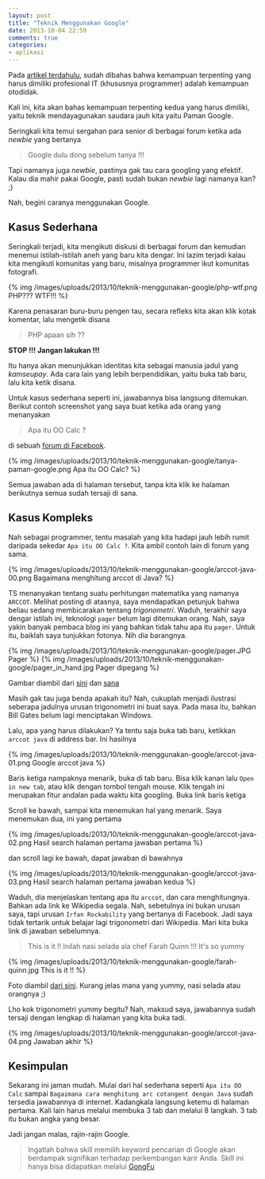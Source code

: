```yaml
---
layout: post
title: "Teknik Menggunakan Google"
date: 2013-10-04 22:59
comments: true
categories: 
- aplikasi
---
```


Pada [artikel terdahulu](http://software.endy.muhardin.com/life/otodidak/), sudah dibahas bahwa kemampuan terpenting yang harus dimiliki profesional IT (khususnya programmer) adalah kemampuan otodidak. 

Kali ini, kita akan bahas kemampuan terpenting kedua yang harus dimiliki, yaitu teknik mendayagunakan saudara jauh kita yaitu Paman Google.

Seringkali kita temui sergahan para senior di berbagai forum ketika ada _newbie_ yang bertanya

> Google dulu dong sebelum tanya !!!

Tapi namanya juga _newbie_, pastinya gak tau cara googling yang efektif. Kalau dia mahir pakai Google, pasti sudah bukan _newbie_ lagi namanya kan? ;)

Nah, begini caranya menggunakan Google.

<!--more-->

## Kasus Sederhana ##

Seringkali terjadi, kita mengikuti diskusi di berbagai forum dan kemudian menemui istilah-istilah aneh yang baru kita dengar. Ini lazim terjadi kalau kita mengikuti komunitas yang baru, misalnya programmer ikut komunitas fotografi.

{% img /images/uploads/2013/10/teknik-menggunakan-google/php-wtf.png PHP??? WTF!!! %}


Karena penasaran buru-buru pengen tau, secara refleks kita akan klik kotak komentar, lalu mengetik disana

> PHP apaan sih ??

**STOP !!! Jangan lakukan !!!** 

Itu hanya akan menunjukkan identitas kita sebagai manusia jadul yang _kamseupay_. Ada cara lain yang lebih berpendidikan, yaitu buka tab baru, lalu kita ketik disana. 

Untuk kasus sederhana seperti ini, jawabannya bisa langsung ditemukan. Berikut contoh screenshot yang saya buat ketika ada orang yang menanyakan 

> Apa itu OO Calc ? 

di sebuah [forum di Facebook](https://www.facebook.com/groups/ForumJavaIndonesia/10151680460748017/?comment_id=10151680514093017).

{% img /images/uploads/2013/10/teknik-menggunakan-google/tanya-paman-google.png Apa itu OO Calc? %}

Semua jawaban ada di halaman tersebut, tanpa kita klik ke halaman berikutnya semua sudah tersaji di sana.

## Kasus Kompleks ##

Nah sebagai programmer, tentu masalah yang kita hadapi jauh lebih rumit daripada sekedar `Apa itu OO Calc ?`. Kita ambil contoh lain di forum yang sama. 

{% img /images/uploads/2013/10/teknik-menggunakan-google/arccot-java-00.png Bagaimana menghitung arccot di Java? %}

TS menanyakan tentang suatu perhitungan matematika yang namanya `ARCCOT`. Melihat posting di atasnya, saya mendapatkan petunjuk bahwa beliau sedang membicarakan tentang _trigonometri_. Waduh, terakhir saya dengar istilah ini, teknologi `pager` belum lagi ditemukan orang. Nah, saya yakin banyak pembaca blog ini yang bahkan tidak tahu apa itu `pager`. Untuk itu, baiklah saya tunjukkan fotonya. Nih dia barangnya. 

{% img /images/uploads/2013/10/teknik-menggunakan-google/pager.JPG Pager %}
{% img /images/uploads/2013/10/teknik-menggunakan-google/pager_in_hand.jpg Pager dipegang %}

Gambar diambil dari [sini](http://www.pagers.co.uk/shop/) dan [sana](http://www.ebay.com/itm/MOTOROLA-ADVISOR-II-VHF-PAGER-143-152-9875-MHz-EMS-FIRE-PAGER-with-ZOOM-/190645429104)

Masih gak tau juga benda apakah itu? Nah, cukuplah menjadi ilustrasi seberapa jadulnya urusan trigonometri ini buat saya. Pada masa itu, bahkan Bill Gates belum lagi menciptakan Windows. 

Lalu, apa yang harus dilakukan? Ya tentu saja buka tab baru, ketikkan `arccot java` di address bar. Ini hasilnya

{% img /images/uploads/2013/10/teknik-menggunakan-google/arccot-java-01.png Google arccot java %}

Baris ketiga nampaknya menarik, buka di tab baru. Bisa klik kanan lalu `Open in new tab`, atau klik dengan tombol tengah mouse. Klik tengah ini merupakan fitur andalan pada waktu kita googling. Buka link baris ketiga

Scroll ke bawah, sampai kita menemukan hal yang menarik. Saya menemukan dua, ini yang pertama 


{% img /images/uploads/2013/10/teknik-menggunakan-google/arccot-java-02.png Hasil search halaman pertama jawaban pertama %}

dan scroll lagi ke bawah, dapat jawaban di bawahnya

{% img /images/uploads/2013/10/teknik-menggunakan-google/arccot-java-03.png Hasil search halaman pertama jawaban kedua %}

Waduh, dia menjelaskan tentang apa itu `arccot`, dan cara menghitungnya. Bahkan ada link ke Wikipedia segala. Nah, sebetulnya ini bukan urusan saya, tapi urusan `Irfan Rockability` yang bertanya di Facebook. Jadi saya tidak tertarik untuk belajar lagi trigonometri dari Wikipedia. Mari kita buka link di jawaban sebelumnya. 

> This is it !! Inilah nasi selada ala chef Farah Quinn !!! It's so yummy

{% img /images/uploads/2013/10/teknik-menggunakan-google/farah-quinn.jpg This is it !! %}

Foto diambil [dari sini](http://sidomi.com/68276/ala-chef-nya-farah-quinn-kena-tegur-kpi/). Kurang jelas mana yang yummy, nasi selada atau orangnya ;)

Lho kok trigonometri yummy begitu? Nah, maksud saya, jawabannya sudah tersaji dengan lengkap di halaman yang kita buka tadi.

{% img /images/uploads/2013/10/teknik-menggunakan-google/arccot-java-04.png Jawaban akhir %}

## Kesimpulan ##

Sekarang ini jaman mudah. Mulai dari hal sederhana seperti `Apa itu OO Calc` sampai `Bagaimana cara menghitung arc cotangent dengan Java` sudah tersedia jawabannya di internet. Kadangkala langsung ketemu di halaman pertama. Kali lain harus melalui membuka 3 tab dan melalui 8 langkah. 3 tab itu bukan angka yang besar. 

Jadi jangan malas, rajin-rajin Google. 

> Ingatlah bahwa skill memilih keyword pencarian di Google akan berdampak signifikan terhadap perkembangan karir Anda. Skill ini hanya bisa didapatkan melalui [GongFu](http://software.endy.muhardin.com/life/lan-na-zha/)


